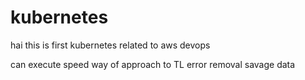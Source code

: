 # kubernetes
hai this is first kubernetes
related to aws devops

can execute speed way of approach to TL
error removal 
savage data
